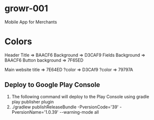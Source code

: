 # growr-001
Mobile App for Merchants

# Colors
Header Title        => BAACF6
Background          => D3CAF9
Fields Background   => BAACF6
Button background   => 7F65ED

Main website title              => 7E64ED
?color              => D3CAf9
?color              => 79797A


## Deploy to Google Play Console
1. The following command will deploy to the Play Console using gradle play publisher plugin
2. ./gradlew publishReleaseBundle -PversionCode='39' -PversionName='1.0.39' --warning-mode all